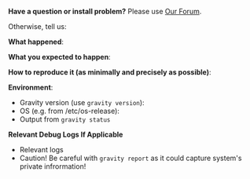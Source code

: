**Have a question or install problem?** Please use [Our Forum](https://community.gravitational.com).

Otherwise, tell us:

**What happened**:

**What you expected to happen**:

**How to reproduce it (as minimally and precisely as possible)**:

**Environment**:
- Gravity version (use `gravity version`):
- OS (e.g. from /etc/os-release):
- Output from `gravity status`

**Relevant Debug Logs If Applicable**

- Relevant logs 
- Caution! Be careful with `gravity report` as it could capture system's private infrormation!
